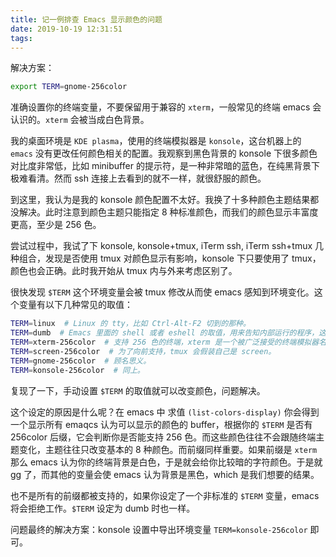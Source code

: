 ```yaml
---
title: 记一例排查 Emacs 显示颜色的问题
date: 2019-10-19 12:31:51
tags:
---
```


解决方案：

```bash
export TERM=gnome-256color
```

准确设置你的终端变量，不要保留用于兼容的 `xterm`，一般常见的终端 emacs 会认识的。`xterm` 会被当成白色背景。

<!-- more -->

我的桌面环境是 `KDE plasma`，使用的终端模拟器是 `konsole`，这台机器上的 `emacs` 没有更改任何颜色相关的配置。我观察到黑色背景的 konsole 下很多颜色对比度非常低，比如 minibuffer 的提示符，是一种非常暗的蓝色，在纯黑背景下极难看清。然而 ssh 连接上去看到的就不一样，就很舒服的颜色。

到这里，我认为是我的 konsole 颜色配置不太好。我换了十多种颜色主题结果都没解决。此时注意到颜色主题只能指定 8 种标准颜色，而我们的颜色显示丰富度更高，至少是 256 色。

尝试过程中，我试了下 konsole, konsole+tmux, iTerm ssh, iTerm ssh+tmux 几种组合，发现是否使用 tmux 对颜色显示有影响，konsole 下只要使用了 tmux，颜色也会正确。此时我开始从 tmux 内与外来考虑区别了。

很快发现 `$TERM` 这个环境变量会被 tmux 修改从而使 emacs 感知到环境变化。这个变量有以下几种常见的取值：

```bash
TERM=linux  # Linux 的 tty，比如 Ctrl-Alt-F2 切到的那种。
TERM=dumb  # Emacs 里面的 shell 或者 eshell 的取值，用来告知内部运行的程序，这不是真的终端。
TERM=xterm-256color  # 支持 256 色的终端，xterm 是一个被广泛接受的终端模拟器名称所以很多软件都会如此设置。比如 konsole, iTerm 甚至 WSL。当然也有真正的 xterm 本身。
TERM=screen-256color  # 为了向前支持，tmux 会假装自己是 screen。
TERM=gnome-256color  # 顾名思义。
TERM=konsole-256color  # 同上。
```

复现了一下，手动设置 `$TERM` 的取值就可以改变颜色，问题解决。

这个设定的原因是什么呢？在 emacs 中 求值 `(list-colors-display)` 你会得到一个显示所有 emaqcs 认为可以显示的颜色的 buffer，根据你的 `$TERM` 是否有 256color 后缀，它会判断你是否能支持 256 色。而这些颜色往往不会跟随终端主题变化，主题往往只改变基本的 8 种颜色。而前缀同样重要。如果前缀是 `xterm` 那么 emacs 认为你的终端背景是白色，于是就会给你比较暗的字符颜色。于是就 gg 了，而其他的变量会使 emacs 认为背景是黑色，which 是我们想要的结果。

也不是所有的前缀都被支持的，如果你设定了一个非标准的 `$TERM` 变量，emacs 将会拒绝工作。`$TERM` 设定为 dumb 时也一样。

问题最终的解决方案：konsole 设置中导出环境变量 `TERM=konsole-256color` 即可。
